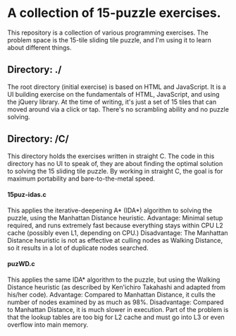 
A collection of 15-puzzle exercises.
======

This repository is a collection of various programming exercises. The problem space is the 15-tile sliding tile puzzle, and I'm using it to learn about different things.

## Directory: ./

The root directory (initial exercise) is based on HTML and JavaScript. It is a UI building exercise on the fundamentals of HTML, JavaScript, and using the jQuery library. At the time of writing, it's just a set of 15 tiles that can moved around via a click or tap. There's no scrambling ability and no puzzle solving.

## Directory: /C/

This directory holds the exercises written in straight C. The code in this directory has no UI to speak of, they are about finding the optimal solution to solving the 15 sliding tile puzzle. By working in straight C, the goal is for maximum portability and bare-to-the-metal speed. 

#### 15puz-idas.c
This applies the iterative-deepening A* (IDA*) algorithm to solving the puzzle, using the Manhattan Distance heuristic. Advantage: Minimal setup required, and runs extremely fast because everything stays within CPU L2 cache (possibly even L1, depending on CPU.) Disadvantage: The Manhattan Distance heuristic is not as effective at culling nodes as Walking Distance, so it results in a lot of duplicate nodes searched.

#### puzWD.c

This applies the same IDA* algorithm to the puzzle, but using the Walking Distance heuristic (as described by Ken'ichiro Takahashi and adapted from his/her code). Advantage: Compared to Manhattan Distance, it culls the number of nodes examined by as much as 98%. Disadvantage: Compared to Manhattan Distance, it is much slower in execution. Part of the problem is that the lookup tables are too big for L2 cache and must go into L3 or even overflow into main memory.
